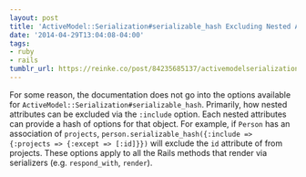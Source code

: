 ```yaml
---
layout: post
title: 'ActiveModel::Serialization#serializable_hash Excluding Nested Attributes '
date: '2014-04-29T13:04:08-04:00'
tags:
- ruby
- rails
tumblr_url: https://reinke.co/post/84235685137/activemodelserializationserializablehash
---
```

For some reason, the documentation does not go into the options available for `ActiveModel::Serialization#serializable_hash`. Primarily, how nested attributes can be excluded via the `:include` option. Each nested attributes can provide a hash of options for that object. For example, if `Person` has an association of `projects`, `person.serializable_hash({:include => {:projects => {:except => [:id]}})` will exclude the `id` attribute of from projects. These options apply to all the Rails methods that render via serializers (e.g. `respond_with`, `render`).

